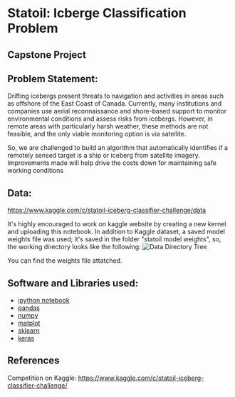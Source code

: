 # Statoil: Icberge Classification Problem
## Capstone Project

## Problem Statement:
Drifting icebergs present threats to navigation and activities in areas such as offshore of the East Coast of Canada. Currently, many institutions and companies use aerial reconnaissance and shore-based support to monitor environmental conditions and assess risks from icebergs. However, in remote areas with particularly harsh weather, these methods are not feasible, and the only viable monitoring option is via satellite.  

So, we are challenged to build an algorithm that automatically identifies if a remotely sensed target is a ship or iceberg from satellite imagery. Improvements made will help drive the costs down for maintaining safe working conditions

## Data:
https://www.kaggle.com/c/statoil-iceberg-classifier-challenge/data  

It's highly encouraged to work on kaggle website by creating a new kernel and uploading this notebook. In addition to Kaggle dataset, a saved model weights file was used; it's saved in the folder "statoil model weights", so, the working directory looks like the following:
![Data Directory Tree](https://image.ibb.co/gV7pM9/data.png)

You can find the weights file attatched.

## Software and Libraries used:
* [ipython notebook](https://ipython.org/ipython-doc/3/notebook/)
* [pandas](https://pandas.pydata.org/pandas-docs/stable/) 
* [numpy](https://docs.scipy.org/doc/)
* [matplot](https://matplotlib.org/contents.html)
* [sklearn](scikit-learn.org/)
* [keras](https://keras.io/)



## References
Competition on Kaggle: 
https://www.kaggle.com/c/statoil-iceberg-classifier-challenge/
